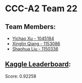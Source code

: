 # CCC-A2 Team 22
## Team Members:
* [Yichao Xu - 1045184](https://github.com/FlashXu)
* [Xinglin Qiang - 1153086](https://github.com/qiangxinglin)
* [Shaohua Liu - 1150336](https://github.com/sliu15)

## [Kaggle Leaderboard](https://www.kaggle.com/c/comp90051-2020-sem2-proj1/leaderboard):
Score: 0.92258
